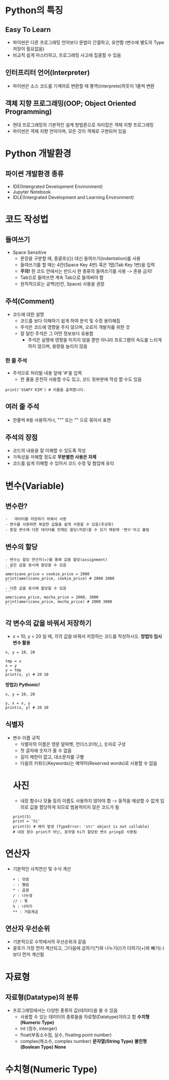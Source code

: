 # Python의 특징

## Easy To Learn
- 파이썬은 다른 프로그래밍 언어보다 문법이 간결하고, 유연함 (변수에 별도의 Type 저장이 필요없음)
- 비교적 쉽게 마스터하고, 프로그래밍 사고에 집중할 수 있음

## 인터프리터 언어(Interpreter)
- 파이썬은 소스 코드를 기계어로 변환할 때 통역(interprete)하듯이 1줄씩 변환

## 객체 지향 프로그래밍(OOP; Object Oriented Programming)
- 현대 프로그래밍의 기본적인 설계 방법론으로 자리잡은 객체 지향 프로그래밍
- 파이썬은 객체 지향 언어이며, 모든 것이 객체로 구현되어 있음

# Python 개발환경

## 파이썬 개발환경 종류
- IDE(Intergrated Development Environment)
- Jupyter Notebook
- IDLE(Intergrated Development and Learning Environment)

# 코드 작성법

## 들여쓰기
- Space Sensitive
    - 문장을 구분할 때, 중괄호({}) 대신 들여쓰기(indentation)를 사용
    - 들여쓰기를 할 때는 4칸(Space Key 4번) 혹은 1탭(Tab Key 1번)을 입력
    - **주의!** 한 코드 안에서는 반드시 한 종류의 들여쓰기를 사용 -> 혼용 금지!
    - Tab으로 들여쓰면 계속 Tab으로 들여써야 함
    - 원칙적으로는 공백(빈칸, Space) 사용을 권장

## 주석(Comment)
- 코드에 대한 설명
    - 코드를 보다 이해하기 쉽게 하여 분석 및 수정 용이해짐
    - 주석은 코드에 영향을 주지 않으며, 오로지 개발자를 위한 것
    - 잘 달린 주석은 그 어떤 정보보다 유용함
        - 주석은 실행에 영향을 미치지 않을 뿐만 아니라 프로그램의 속도를 느리게 하지 않으며, 용량을 늘리지 않음
### 한 줄 주석
- 주석으로 처리될 내용 앞에 '#'을 입력
    - 한 줄을 온전히 사용할 수도 있고, 코드 뒷부분에 작성 할 수도 있음
```
print('SSAFY KIM') # 이름을 출력합니다.
```

## 여러 줄 주석
- 한줄씩 #을 사용하거나, """ 또는 "" 으로 묶어서 표현

## 주석의 장점
- 코드의 내용을 잘 이해할 수 있도록 작성
- 가독성을 저해할 정도로 **무분별한 사용은 자제**
- 코드를 쉽게 이해할 수 있어서 코드 수정 및 협업에 유리

# 변수(Variable)

## 변수란?
    -   데이터를 저장하기 위해서 사용
    - 변수를 사용하면 복잡한 값들을 쉽게 사용할 수 있음(추상화)
    - 동일 변수에 다른 데이터를 언제든 할당(저장)할 수 있기 때문에 '변수'라고 불림

## 변수의 할당
    - 변수는 할당 연산자(=)를 통해 값을 할당(assignment)
    - 같은 값을 동시에 할당할 수 있음
    ```
    americano_price = cookie_price = 2000
    print(americano_price, cookie_price) # 2000 2000
    ```
    - 다른 값을 동시에 할당할 수 있음
    ```
    americano_price, mocha_price = 2000, 3000
    print(americano_price, mocha_price) # 2000 3000
    ```

## 각 변수의 값을 바꿔서 저장하기
- x = 10, y = 20 일 때, 각각 값을 바꿔서 저장하는 코드를 작성하시오.
**방법1) 임시 변수 활용**
```
x, y = 10, 20

tmp = x
x = y
y = tmp
print(x, y) # 20 10
```
**방법2) Pythonic!**
```
x, y = 10, 20

y, x = x, y
print(x, y) # 20 10
```

## 식별자
- 변수 이름 규칙
    - 식별자의 이름은 영문 알파벳, 언더스코어(_), 숫자로 구성
    - 첫 글자에 숫자가 올 수 없음
    - 길이 제한이 없고, 대소문자를 구별
    - 다음의 키워드(Keywords)는 예약어(Reserved words)로 사용할 수 없음
    # 사진
    - 내장 함수나 모듈 등의 이름도 사용하지 않아야 함 -> 동작을 예상할 수 없게 임의로 값을 할당하게 되므로 범용적이지 않은 코드가 됨
    ```
    print(5)
    print = 'hi'
    print(5) # 에러 발생 (TypeError: 'str' object is not callable)
    # 내장 함수 print가 아닌, 문자열 hi가 할당된 변수 pring로 사용됨
    ```

# 연산자
- 기본적인 사칙연산 및 수식 계산
    ```
    + : 덧셈
    - : 뺄셈
    * : 곱셈
    / : 나눗셈
    // : 몫
    % : 나머지
    ** : 거듭제곱
    ```
## 연산자 우선순위
- 기본적으로 수학에서의 우선순위과 같음
- 괄호가 가장 먼저 계산되고, 그다음에 곱하기(*)와 나누기(/)가 더하기(+)와 뺴기(-)보다 먼저 계산됨

# 자료형
## 자료형(Datatype)의 분류
- 프로그래밍에서는 다양한 종류의 값(데이터)을 쓸 수 있음
    - 사용할 수 있는 데이터의 종류들을 자료형(Datatype)이라고 함
**수치형(Numeric Type)**
    - int (정수, interger)
    - float(부동소수점, 실수, floating point number)
    - complex(복소수, complex number)
**문자열(String Type)**
**불린형(Boolean Type)**
**None**

# 수치형(Numeric Type)
